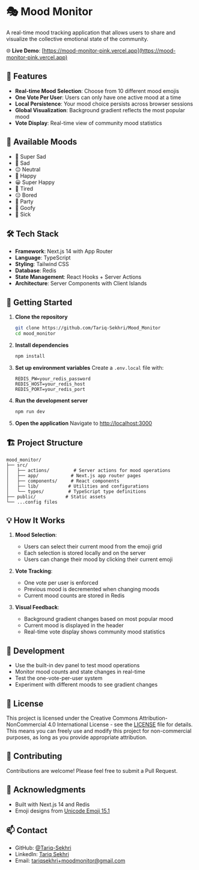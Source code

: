 # 🎭 Mood Monitor

A real-time mood tracking application that allows users to share and visualize the collective emotional state of the community.

🌐 **Live Demo**: [https://mood-monitor-pink.vercel.app](https://mood-monitor-pink.vercel.app)

## 🌟 Features

- **Real-time Mood Selection**: Choose from 10 different mood emojis
- **One Vote Per User**: Users can only have one active mood at a time
- **Local Persistence**: Your mood choice persists across browser sessions
- **Global Visualization**: Background gradient reflects the most popular mood
- **Vote Display**: Real-time view of community mood statistics

## 🎨 Available Moods

- 🥲 Super Sad
- 🙁 Sad
- 😐 Neutral
- 🙂 Happy
- 😀 Super Happy
- 🥱 Tired
- 😑 Bored
- 🥳 Party
- 🤪 Goofy
- 🤒 Sick

## 🛠️ Tech Stack

- **Framework**: Next.js 14 with App Router
- **Language**: TypeScript
- **Styling**: Tailwind CSS
- **Database**: Redis
- **State Management**: React Hooks + Server Actions
- **Architecture**: Server Components with Client Islands

## 🚀 Getting Started

1. **Clone the repository**
   ```bash
   git clone https://github.com/Tariq-Sekhri/Mood_Monitor
   cd mood_monitor
   ```

2. **Install dependencies**
   ```bash
   npm install
   ```

3. **Set up environment variables**
   Create a `.env.local` file with:
   ```env
   REDIS_PW=your_redis_password
   REDIS_HOST=your_redis_host
   REDIS_PORT=your_redis_port
   ```

4. **Run the development server**
   ```bash
   npm run dev
   ```

5. **Open the application**
   Navigate to [http://localhost:3000](http://localhost:3000)

## 🏗️ Project Structure

```
mood_monitor/
├── src/
│   ├── actions/         # Server actions for mood operations
│   ├── app/            # Next.js app router pages
│   ├── components/     # React components
│   ├── lib/           # Utilities and configurations
│   └── types/         # TypeScript type definitions
├── public/           # Static assets
└── ...config files
```

## 💡 How It Works

1. **Mood Selection**:
   - Users can select their current mood from the emoji grid
   - Each selection is stored locally and on the server
   - Users can change their mood by clicking their current emoji

2. **Vote Tracking**:
   - One vote per user is enforced
   - Previous mood is decremented when changing moods
   - Current mood counts are stored in Redis

3. **Visual Feedback**:
   - Background gradient changes based on most popular mood
   - Current mood is displayed in the header
   - Real-time vote display shows community mood statistics

## 🧪 Development

- Use the built-in dev panel to test mood operations
- Monitor mood counts and state changes in real-time
- Test the one-vote-per-user system
- Experiment with different moods to see gradient changes

## 📝 License

This project is licensed under the Creative Commons Attribution-NonCommercial 4.0 International License - see the [LICENSE](LICENSE) file for details. This means you can freely use and modify this project for non-commercial purposes, as long as you provide appropriate attribution.

## 👥 Contributing

Contributions are welcome! Please feel free to submit a Pull Request.

## 🙏 Acknowledgments

- Built with Next.js 14 and Redis
- Emoji designs from [Unicode Emoji 15.1](https://unicode.org/emoji/charts/emoji-list.html)

## 📫 Contact

- GitHub: [@Tariq-Sekhri](https://github.com/Tariq-Sekhri)
- LinkedIn: [Tariq Sekhri](https://linkedin.com/in/tariq-sekhri-b69098232)
- Email: tariqsekhri+moodmonitor@gmail.com
